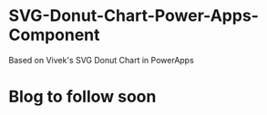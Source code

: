 # SVG-Donut-Chart-Power-Apps-Component
Based on Vivek's SVG Donut Chart in PowerApps
# Blog to follow soon
